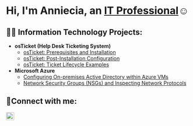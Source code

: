 <h1>Hi, I'm Anniecia, an <a href="https://linkedin.com/in/anniecia-murphy-13772059/">IT Professional</a>☺</h1>

<h2>👨‍💻 Information Technology Projects:</h2>

- <b>osTicket (Help Desk Ticketing System)</b>
  - [osTicket: Prerequisites and Installation](https://github.com/annieciam/Prerequisites-and-Installation)
  - [osTicket: Post-Installation Configuration](https://github.com/annieciam/Post-Installation-Configuration)
  - [osTicket: Ticket Lifecycle Examples](https://github.com/annieciam/Ticket-Lifecycle-Examples)
- <b>Microsoft Azure</b>
  - [Configuring On-premises Active Directory within Azure VMs](https://github.com/annieciam/configure-ad)
  - [Network Security Groups (NSGs) and Inspecting Network Protocols](https://github.com/annieciam/azure-network-protocols)

<h2>🤳Connect with me:</h2>


[<img align="left" alt="Josh | LinkedIn" width="22px" src="https://cdn.jsdelivr.net/npm/simple-icons@v3/icons/linkedin.svg" />][linkedin]

[linkedin]: https://www.linkedin.com/in/anniecia-murphy-13772059/
